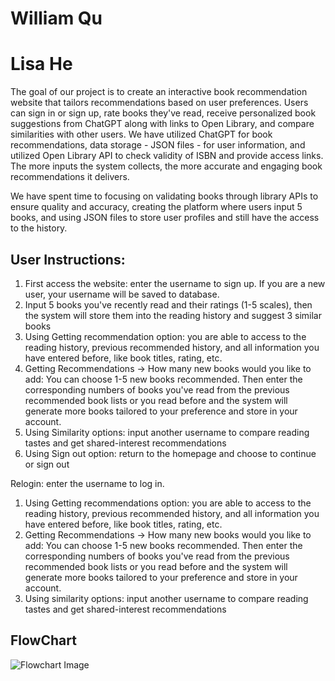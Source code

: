 # William Qu
# Lisa He

The goal of our project is to create an interactive book recommendation website that tailors recommendations based on user preferences. Users can sign in or sign up, rate books they've read, receive personalized book suggestions from ChatGPT along with links to Open Library, and compare similarities with other users. We have utilized ChatGPT for book recommendations, data storage - JSON files - for user information, and utilized Open Library API to check validity of ISBN and provide access links. The more inputs the system collects, the more accurate and engaging book recommendations it delivers. 

We have spent time to focusing on validating books through library APIs to ensure quality and accuracy, creating the platform where users input 5 books, and using JSON files to store user profiles and still have the access to the history.

## User Instructions:
1. First access the website: enter the username to sign up. If you are a new user, your username will be saved to database.
2. Input 5 books you've recently read and their ratings (1-5 scales), then the system will store them into the reading history and suggest 3 similar books
3. Using Getting recommendation option: you are able to access to the reading history, previous recommended history, and all information you have entered before, like book titles, rating, etc.
4. Getting Recommendations -> How many new books would you like to add: You can choose 1-5 new books recommended. Then enter the corresponding numbers of books you've read from the previous recommended book lists or you read before and the system will generate more books tailored to your preference and store in your account.
5. Using Similarity options: input another username to compare reading tastes and get shared-interest recommendations
6. Using Sign out option: return to the homepage and choose to continue or sign out

Relogin: enter the username to log in.
1. Using Getting recommendations option: you are able to access to the reading history, previous recommended history, and all information you have entered before, like book titles, rating, etc.
2. Getting Recommendations -> How many new books would you like to add: You can choose 1-5 new books recommended. Then enter the corresponding numbers of books you've read from the previous recommended book lists or you read before and the system will generate more books tailored to your preference and store in your account.
3. Using similarity options: input another username to compare reading tastes and get shared-interest recommendations

## FlowChart
![Flowchart Image](image.png)

